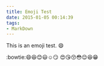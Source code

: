 ```yaml
---
title: Emoji Test
date: 2015-01-05 00:14:39
tags: 
- MarkDown
---
```


This is an emoji test. :smile:

:bowtie::smile::laughing::blush::smiley::relaxed::smirk:
:heart_eyes::kissing_heart::kissing_closed_eyes::flushed::relieved::satisfied::grin:
